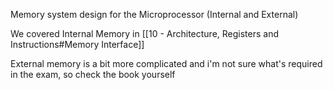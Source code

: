 Memory system design for the Microprocessor (Internal and External)

We covered Internal Memory in [[10 - Architecture, Registers and Instructions#Memory Interface]]

External memory is a bit more complicated and i'm not sure what's required in the exam, so check the book yourself